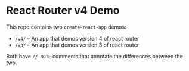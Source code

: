 React Router v4 Demo
====================

This repo contains two `create-react-app` demos:

- `/v4/` – An app that demos version 4 of react router
- `/v3/` – An app that demos version 3 of react router

Both have `// NOTE` comments that annotate the differences
between the two.
